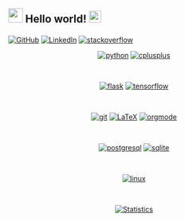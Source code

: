 ## <p align="LEFT"> <img src="https://github.com/nitinajaydixit/nitinajaydixit/blob/master/Assests/Hi.gif" width="29px"> Hello world!&nbsp;<img src="https://github.com/nitinajaydixit/nitinajaydixit/blob/master/Assests/Earth.gif" width="24px"></p>
<a href="https://github.com/nitinajaydixit"><img src="https://img.shields.io/github/followers/nitinajaydixit?label=Followers&logo=github&style=social" alt="GitHub"></a>
<a href="https://www.linkedin.com/in/nitin-a-dixit"><img src="https://img.shields.io/badge/LinkedIn--_.svg?style=social&logo=linkedin" alt="LinkedIn"></a>
<a href="https://stackoverflow.com/users/9164526/nitin-dixit"><img src="https://img.shields.io/badge/stackoverflow-FE7A16.svg?style=social&logo=stackoverflow" alt="stackoverflow"></a>
<br>


<p align="center">
        <a href="https://github.com/nitinajaydixit/social-robot"><img src="https://img.shields.io/badge/python-DAA520.svg?style=for-the-badge&logo=python&logoColor=black" alt="python"></a>
	<a href="https://github.com/nitinajaydixit/ktu-cs-lab"><img src="https://img.shields.io/badge/c/c++-373637.svg?style=for-the-badge&logo=c%2B%2B&logoColor=informational" alt="cplusplus"></a>
</p><br>
<p align="center">
    		<a href="https://github.com/nitinajaydixit/todo-webapp"><img src="https://img.shields.io/badge/flask-000000.svg?style=for-the-badge&logo=flask&logoColor=white" alt="flask"></a>
	    <a href="https://github.com/nitinajaydixit/social-robot"><img src="https://img.shields.io/badge/tensorflow-FF6F00.svg?style=for-the-badge&logo=tensorflow&logoColor=white" alt="tensorflow"></a>
</p><br>


<p align="center">
	 <a href="https://github.com/yedhink/dotfiles_ikigai"><img src="https://img.shields.io/badge/git-F05032.svg?style=for-the-badge&logo=git&logoColor=white" alt="git"></a>
	 <a href="https://github.com/yedhink/social-robot"><img src="https://img.shields.io/badge/LaTeX-008080.svg?style=for-the-badge&logo=latex&logoColor=white" alt="LaTeX"></a>
	<a href="https://github.com/yedhink/unittesting-seminar"><img src="https://img.shields.io/badge/org--mode-7F5AB6.svg?style=for-the-badge&logo=gnu-emacs&logoColor=white" alt="orgmode"></a>
</p><br>


<p align="center">
	 <a href="https://github.com/yedhink/dotfiles_ikigai"><img src="https://img.shields.io/badge/postgresql-336791.svg?style=for-the-badge&logo=postgresql&logoColor=black" alt="postgresql"></a>
		 <a href="https://github.com/yedhink/dotfiles_ikigai"><img src="https://img.shields.io/badge/sqlite-003B57.svg?style=for-the-badge&logo=sqlite&logoColor=black" alt="sqlite"></a>
</p><br>

<p align="center">
	<a href="https://github.com/yedhink"><img src="https://img.shields.io/badge/*nix is life-black.svg?logo=linux" alt="linux"></a>
</p><br>

<p align="center">
<a href="https://github.com/yedhink/dotfiles_ikigai">
<img align="center" src="https://github-readme-stats.vercel.app/api?username=yedhink&show_icons=true&title_color=fff&icon_color=79ff97&text_color=9f9f9f&bg_color=151515" alt="Statistics"/>
</a></p><br>



<!--
**nitinajaydixit/nitinajaydixit** is a ✨ _special_ ✨ repository because its `README.md` (this file) appears on your GitHub profile.

Here are some ideas to get you started:

- 🔭 I’m currently working on ...
- 🌱 I’m currently learning ...
- 👯 I’m looking to collaborate on ...
- 🤔 I’m looking for help with ...
- 💬 Ask me about ...
- 📫 How to reach me: ...
- 😄 Pronouns: ...
- ⚡ Fun fact: ...
-->
